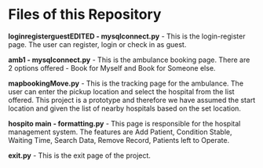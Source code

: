 # Files of this Repository

**loginregisterguestEDITED - mysqlconnect.py** - This is the login-register page. The user can register, login or check in as guest.

**amb1 - mysqlconnect.py** - This is the ambulance booking page. There are 2 options offered - Book for Myself and Book for Someone else.

**mapbookingMove.py** - This is the tracking page for the ambulance. The user can enter the pickup location and select the hospital from the list offered. This project is a prototype and therefore we have assumed the start location and given the list of nearby hospitals based on the set location.

**hospito main - formatting.py** - This page is responsible for the hospital management system. The features are Add Patient, Condition Stable, Waiting Time, Search Data, Remove Record, Patients left to Operate.

**exit.py** - This is the exit page of the project. 
